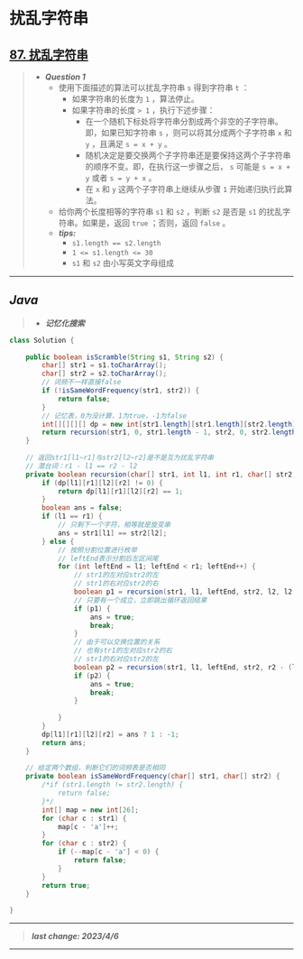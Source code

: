 # 扰乱字符串

## [87. 扰乱字符串](https://leetcode.cn/problems/scramble-string/)

> - ***Question 1***
>   - 使用下面描述的算法可以扰乱字符串 `s` 得到字符串 `t` ：
>     - 如果字符串的长度为 `1` ，算法停止。
>     - 如果字符串的长度 `> 1` ，执行下述步骤：
>       - 在一个随机下标处将字符串分割成两个非空的子字符串。即，如果已知字符串 `s` ，则可以将其分成两个子字符串 `x` 和 `y` ，且满足 `s = x + y` 。
>       - 随机决定是要交换两个子字符串还是要保持这两个子字符串的顺序不变。即，在执行这一步骤之后， `s` 可能是 `s = x + y` 或者 `s = y + x` 。
>       - 在 `x` 和 `y` 这两个子字符串上继续从步骤 `1` 开始递归执行此算法。
>   - 给你两个长度相等的字符串 `s1` 和 `s2` ，判断 `s2` 是否是 `s1` 的扰乱字符串。如果是，返回 `true` ；否则，返回 `false` 。
>   - ***tips:***
>     - `s1.length == s2.length`
>     - `1 <= s1.length <= 30`
>     - `s1` 和 `s2` 由小写英文字母组成

---

## *Java*

> - ***记忆化搜索***

```java
class Solution {
    
    public boolean isScramble(String s1, String s2) {
        char[] str1 = s1.toCharArray();
        char[] str2 = s2.toCharArray();
        // 词频不一样直接false
        if (!isSameWordFrequency(str1, str2)) {
            return false;
        }
        // 记忆表，0为没计算，1为true，-1为false
        int[][][][] dp = new int[str1.length][str1.length][str2.length][str2.length];
        return recursion(str1, 0, str1.length - 1, str2, 0, str2.length - 1, dp);
    }
    
    // 返回str1[l1~r1]与str2[l2~r2]是不是互为扰乱字符串
    // 潜台词：r1 - l1 == r2 - l2
    private boolean recursion(char[] str1, int l1, int r1, char[] str2, int l2, int r2, int[][][][] dp) {
        if (dp[l1][r1][l2][r2] != 0) {
            return dp[l1][r1][l2][r2] == 1;
        }
        boolean ans = false;
        if (l1 == r1) {
            // 只剩下一个字符，相等就是旋变串
            ans = str1[l1] == str2[l2];
        } else {
            // 按照分割位置进行枚举
            // leftEnd表示分割后左区间尾
            for (int leftEnd = l1; leftEnd < r1; leftEnd++) {
                // str1的左对应str2的左
                // str1的右对应str2的右
                boolean p1 = recursion(str1, l1, leftEnd, str2, l2, l2 + leftEnd - l1, dp) && recursion(str1, leftEnd + 1, r1, str2, l2 + leftEnd - l1 + 1, r2, dp);
                // 只要有一个成立，立即跳出循环返回结果
                if (p1) {
                    ans = true;
                    break;
                }
                // 由于可以交换位置的关系
                // 也有str1的左对应str2的右
                // str1的右对应str2的左
                boolean p2 = recursion(str1, l1, leftEnd, str2, r2 - (leftEnd - l1), r2, dp) && recursion(str1, leftEnd + 1, r1, str2, l2, r2 - (leftEnd - l1) - 1, dp);
                if (p2) {
                    ans = true;
                    break;
                }
                
            }
        }
        dp[l1][r1][l2][r2] = ans ? 1 : -1;
        return ans;
    }
    
    // 给定两个数组，判断它们的词频表是否相同
    private boolean isSameWordFrequency(char[] str1, char[] str2) {
        /*if (str1.length != str2.length) {
            return false;
        }*/
        int[] map = new int[26];
        for (char c : str1) {
            map[c - 'a']++;
        }
        for (char c : str2) {
            if (--map[c - 'a'] < 0) {
                return false;
            }
        }
        return true;
    }
    
}
```

---

> ***last change: 2023/4/6***

---
